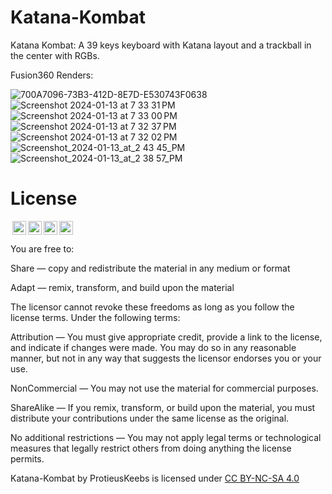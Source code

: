 # Katana-Kombat
Katana Kombat: A 39 keys keyboard with Katana layout and a trackball in the center with RGBs.

Fusion360 Renders:

![700A7096-73B3-412D-8E7D-E530743F0638](https://github.com/protieusz/Katana-Kombat/assets/118025702/955ca2b3-36ed-4f34-914b-93356fa6fc11)
![Screenshot 2024-01-13 at 7 33 31 PM](https://github.com/protieusz/Katana-Kombat/assets/118025702/a3c86b82-9439-4a33-a421-09e9ec1a2116)
![Screenshot 2024-01-13 at 7 33 00 PM](https://github.com/protieusz/Katana-Kombat/assets/118025702/819f22be-0d0f-4490-953d-4cc15612838d)
![Screenshot 2024-01-13 at 7 32 37 PM](https://github.com/protieusz/Katana-Kombat/assets/118025702/0694f9b4-4c06-4cde-8f18-efccfd40e838)
![Screenshot 2024-01-13 at 7 32 02 PM](https://github.com/protieusz/Katana-Kombat/assets/118025702/90c17a81-7538-4251-bbc8-7448cce40db2)
![Screenshot_2024-01-13_at_2 43 45_PM](https://github.com/protieusz/Katana-Kombat/assets/118025702/ef01b926-6e93-4904-abd9-353e8ae37b33)
![Screenshot_2024-01-13_at_2 38 57_PM](https://github.com/protieusz/Katana-Kombat/assets/118025702/2966b1b5-1ade-4387-b3e7-14d008302546)






# License

<img style="height:22px!important;margin-left:3px;vertical-align:text-bottom;" src="https://mirrors.creativecommons.org/presskit/icons/cc.svg?ref=chooser-v1"><img style="height:22px!important;margin-left:3px;vertical-align:text-bottom;" src="https://mirrors.creativecommons.org/presskit/icons/by.svg?ref=chooser-v1"><img style="height:22px!important;margin-left:3px;vertical-align:text-bottom;" src="https://mirrors.creativecommons.org/presskit/icons/nc.svg?ref=chooser-v1"><img style="height:22px!important;margin-left:3px;vertical-align:text-bottom;" src="https://mirrors.creativecommons.org/presskit/icons/sa.svg?ref=chooser-v1"></a></p>

You are free to:

Share — copy and redistribute the material in any medium or format

Adapt — remix, transform, and build upon the material

The licensor cannot revoke these freedoms as long as you follow the license terms.
Under the following terms:

Attribution — You must give appropriate credit, provide a link to the license, and indicate if changes were made. You may do so in any reasonable manner, but not in any way that suggests the licensor endorses you or your use.

NonCommercial — You may not use the material for commercial purposes.

ShareAlike — If you remix, transform, or build upon the material, you must distribute your contributions under the same license as the original.

No additional restrictions — You may not apply legal terms or technological measures that legally restrict others from doing anything the license permits.

Katana-Kombat by ProtieusKeebs is licensed under [CC BY-NC-SA 4.0](https://creativecommons.org/licenses/by-nc-sa/4.0/?ref=chooser-v1)
